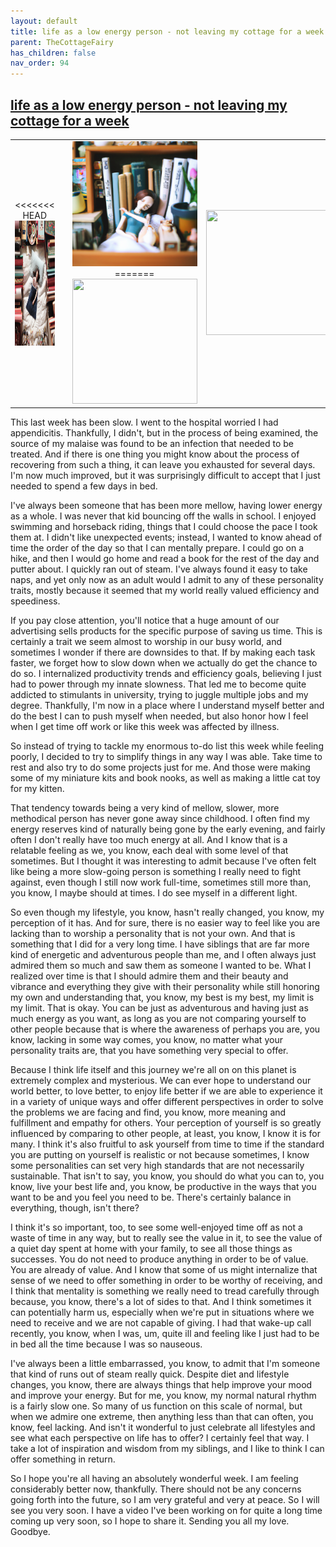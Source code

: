 ```yaml
---
layout: default
title: life as a low energy person - not leaving my cottage for a week
parent: TheCottageFairy
has_children: false
nav_order: 94
---
```


## [life as a low energy person - not leaving my cottage for a week](https://www.youtube.com/watch?v=VJnp23nZWpA)

<div>
<table align="center">
	<tr>
		<td align="center">
<<<<<<< HEAD
			<img src="../../assets/cottage_fairy_ai_generated_photos/life_as_a_low_energy_person_-_not_leaving_my_cottage_for_a_week-[VJnp23nZWpA]/generated_00.png" height="200" width="200"/>
		</td>
		<td align="center">
			<img src="../../assets/cottage_fairy_ai_generated_photos/life_as_a_low_energy_person_-_not_leaving_my_cottage_for_a_week-[VJnp23nZWpA]/generated_01.png" height="200" width="200"/>
		</td>
		<td align="center">
			<img src="../../assets/cottage_fairy_ai_generated_photos/life_as_a_low_energy_person_-_not_leaving_my_cottage_for_a_week-[VJnp23nZWpA]/generated_02.png" height="200" width="200"/>
=======
			<img src="../../posters/life_as_a_low_energy_person_-_not_leaving_my_cottage_for_a_week-[VJnp23nZWpA]/generated_00.png" height="200" width="200"/>
		</td>
		<td align="center">
			<img src="../../posters/life_as_a_low_energy_person_-_not_leaving_my_cottage_for_a_week-[VJnp23nZWpA]/generated_01.png" height="200" width="200"/>
		</td>
		<td align="center">
			<img src="../../posters/life_as_a_low_energy_person_-_not_leaving_my_cottage_for_a_week-[VJnp23nZWpA]/generated_02.png" height="200" width="200"/>
>>>>>>> ffe52613361410ad9d371a0f80e81de4dd24175f
		</td>
	</tr>
</table>
</div>

This last week has been slow. I went to the hospital worried I had appendicitis. Thankfully, I didn't, but in the process of being examined, the source of my malaise was found to be an infection that needed to be treated. And if there is one thing you might know about the process of recovering from such a thing, it can leave you exhausted for several days. I'm now much improved, but it was surprisingly difficult to accept that I just needed to spend a few days in bed.

I've always been someone that has been more mellow, having lower energy as a whole. I was never that kid bouncing off the walls in school. I enjoyed swimming and horseback riding, things that I could choose the pace I took them at. I didn't like unexpected events; instead, I wanted to know ahead of time the order of the day so that I can mentally prepare. I could go on a hike, and then I would go home and read a book for the rest of the day and putter about. I quickly ran out of steam. I've always found it easy to take naps, and yet only now as an adult would I admit to any of these personality traits, mostly because it seemed that my world really valued efficiency and speediness.

If you pay close attention, you'll notice that a huge amount of our advertising sells products for the specific purpose of saving us time. This is certainly a trait we seem almost to worship in our busy world, and sometimes I wonder if there are downsides to that. If by making each task faster, we forget how to slow down when we actually do get the chance to do so. I internalized productivity trends and efficiency goals, believing I just had to power through my innate slowness. That led me to become quite addicted to stimulants in university, trying to juggle multiple jobs and my degree. Thankfully, I'm now in a place where I understand myself better and do the best I can to push myself when needed, but also honor how I feel when I get time off work or like this week was affected by illness.

So instead of trying to tackle my enormous to-do list this week while feeling poorly, I decided to try to simplify things in any way I was able. Take time to rest and also try to do some projects just for me. And those were making some of my miniature kits and book nooks, as well as making a little cat toy for my kitten.

That tendency towards being a very kind of mellow, slower, more methodical person has never gone away since childhood. I often find my energy reserves kind of naturally being gone by the early evening, and fairly often I don't really have too much energy at all. And I know that is a relatable feeling as we, you know, each deal with some level of that sometimes. But I thought it was interesting to admit because I've often felt like being a more slow-going person is something I really need to fight against, even though I still now work full-time, sometimes still more than, you know, I maybe should at times. I do see myself in a different light.

So even though my lifestyle, you know, hasn't really changed, you know, my perception of it has. And for sure, there is no easier way to feel like you are lacking than to worship a personality that is not your own. And that is something that I did for a very long time. I have siblings that are far more kind of energetic and adventurous people than me, and I often always just admired them so much and saw them as someone I wanted to be. What I realized over time is that I should admire them and their beauty and vibrance and everything they give with their personality while still honoring my own and understanding that, you know, my best is my best, my limit is my limit. That is okay. You can be just as adventurous and having just as much energy as you want, as long as you are not comparing yourself to other people because that is where the awareness of perhaps you are, you know, lacking in some way comes, you know, no matter what your personality traits are, that you have something very special to offer.

Because I think life itself and this journey we're all on on this planet is extremely complex and mysterious. We can ever hope to understand our world better, to love better, to enjoy life better if we are able to experience it in a variety of unique ways and offer different perspectives in order to solve the problems we are facing and find, you know, more meaning and fulfillment and empathy for others. Your perception of yourself is so greatly influenced by comparing to other people, at least, you know, I know it is for many. I think it's also fruitful to ask yourself from time to time if the standard you are putting on yourself is realistic or not because sometimes, I know some personalities can set very high standards that are not necessarily sustainable. That isn't to say, you know, you should do what you can to, you know, live your best life and, you know, be productive in the ways that you want to be and you feel you need to be. There's certainly balance in everything, though, isn't there?

I think it's so important, too, to see some well-enjoyed time off as not a waste of time in any way, but to really see the value in it, to see the value of a quiet day spent at home with your family, to see all those things as successes. You do not need to produce anything in order to be of value. You are already of value. And I know that some of us might internalize that sense of we need to offer something in order to be worthy of receiving, and I think that mentality is something we really need to tread carefully through because, you know, there's a lot of sides to that. And I think sometimes it can potentially harm us, especially when we're put in situations where we need to receive and we are not capable of giving. I had that wake-up call recently, you know, when I was, um, quite ill and feeling like I just had to be in bed all the time because I was so nauseous.

I've always been a little embarrassed, you know, to admit that I'm someone that kind of runs out of steam really quick. Despite diet and lifestyle changes, you know, there are always things that help improve your mood and improve your energy. But for me, you know, my normal natural rhythm is a fairly slow one. So many of us function on this scale of normal, but when we admire one extreme, then anything less than that can often, you know, feel lacking. And isn't it wonderful to just celebrate all lifestyles and see what each perspective on life has to offer? I certainly feel that way. I take a lot of inspiration and wisdom from my siblings, and I like to think I can offer something in return.

So I hope you're all having an absolutely wonderful week. I am feeling considerably better now, thankfully. There should not be any concerns going forth into the future, so I am very grateful and very at peace. So I will see you very soon. I have a video I've been working on for quite a long time coming up very soon, so I hope to share it. Sending you all my love. Goodbye.